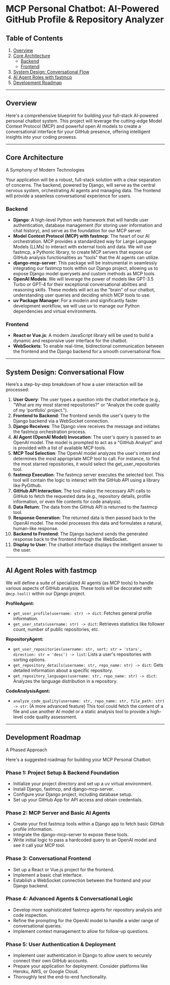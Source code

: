 # MCP Personal Chatbot: AI-Powered GitHub Profile & Repository Analyzer

## Table of Contents

1. [Overview](#overview)
2. [Core Architecture](#core-architecture)
   - [Backend](#backend)
   - [Frontend](#frontend)
3. [System Design: Conversational Flow](#system-design-conversational-flow)
4. [AI Agent Roles with fastmcp](#ai-agent-roles-with-fastmcp)
5. [Development Roadmap](#development-roadmap)

---

## Overview

Here's a comprehensive blueprint for building your full-stack AI-powered personal chatbot system. This project will leverage the cutting-edge Model Context Protocol (MCP) and powerful open AI models to create a conversational interface for your GitHub presence, offering intelligent insights into your coding prowess.

---

## Core Architecture

A Symphony of Modern Technologies

Your application will be a robust, full-stack solution with a clear separation of concerns. The backend, powered by Django, will serve as the central nervous system, orchestrating AI agents and managing data. The frontend will provide a seamless conversational experience for users.

### Backend

- **Django**: A high-level Python web framework that will handle user authentication, database management (for storing user information and chat history), and serve as the foundation for our MCP server.
- **Model Context Protocol (MCP) with fastmcp**: The heart of our AI orchestration. MCP provides a standardized way for Large Language Models (LLMs) to interact with external tools and data. We will use fastmcp, a Pythonic library, to create MCP servers that expose our GitHub analysis functionalities as "tools" that the AI agents can utilize.
- **django-mcp-server**: This package will be instrumental in seamlessly integrating our fastmcp tools within our Django project, allowing us to expose Django model querysets and custom methods as MCP tools.
- **OpenAI Models**: We will leverage the power of models like GPT-3.5 Turbo or GPT-4 for their exceptional conversational abilities and reasoning skills. These models will act as the "brain" of our chatbot, understanding user queries and deciding which MCP tools to use.
- **uv Package Manager**: For a modern and significantly faster development workflow, we will use uv to manage our Python dependencies and virtual environments.

### Frontend

- **React or Vue.js**: A modern JavaScript library will be used to build a dynamic and responsive user interface for the chatbot.
- **WebSockets**: To enable real-time, bidirectional communication between the frontend and the Django backend for a smooth conversational flow.

---

## System Design: Conversational Flow

Here’s a step-by-step breakdown of how a user interaction will be processed:

1. **User Query**: The user types a question into the chatbot interface (e.g., "What are my most starred repositories?" or "Analyze the code quality of my 'portfolio' project.").
2. **Frontend to Backend**: The frontend sends the user's query to the Django backend via a WebSocket connection.
3. **Django Receives**: The Django view receives the message and initiates the fastmcp orchestration process.
4. **AI Agent (OpenAI Model) Invocation**: The user's query is passed to an OpenAI model. The model is prompted to act as a "GitHub Analyst" and is provided with a list of available MCP tools.
5. **MCP Tool Selection**: The OpenAI model analyzes the user's intent and determines the most appropriate MCP tool to call. For instance, to find the most starred repositories, it would select the get_user_repositories tool.
6. **fastmcp Execution**: The fastmcp server executes the selected tool. This tool will contain the logic to interact with the GitHub API using a library like PyGithub.
7. **GitHub API Interaction**: The tool makes the necessary API calls to GitHub to fetch the requested data (e.g., repository details, profile information, or even file contents for code analysis).
8. **Data Return**: The data from the GitHub API is returned to the fastmcp tool.
9. **Response Generation**: The returned data is then passed back to the OpenAI model. The model processes this data and formulates a natural, human-like response.
10. **Backend to Frontend**: The Django backend sends the generated response back to the frontend through the WebSocket.
11. **Display to User**: The chatbot interface displays the intelligent answer to the user.

---

## AI Agent Roles with fastmcp

We will define a suite of specialized AI agents (as MCP tools) to handle various aspects of GitHub analysis. These tools will be decorated with `@mcp.tool()` within our Django project.

**ProfileAgent:**

- `get_user_profile(username: str) -> dict`: Fetches general profile information.
- `get_user_stats(username: str) -> dict`: Retrieves statistics like follower count, number of public repositories, etc.

**RepositoryAgent:**

- `get_user_repositories(username: str, sort: str = 'stars', direction: str = 'desc') -> list`: Lists a user's repositories with sorting options.
- `get_repository_details(username: str, repo_name: str) -> dict`: Gets detailed information about a specific repository.
- `get_repository_languages(username: str, repo_name: str) -> dict`: Analyzes the language distribution in a repository.

**CodeAnalysisAgent:**

- `analyze_code_quality(username: str, repo_name: str, file_path: str) -> str`: (A more advanced feature) This tool could fetch the content of a file and use another AI model or a static analysis tool to provide a high-level code quality assessment.

---

## Development Roadmap

A Phased Approach

Here's a suggested roadmap for building your MCP Personal Chatbot:

### Phase 1: Project Setup & Backend Foundation

- Initialize your project directory and set up a uv virtual environment.
- Install Django, fastmcp, and django-mcp-server.
- Configure your Django project, including database setup.
- Set up your GitHub App for API access and obtain credentials.

### Phase 2: MCP Server and Basic AI Agents

- Create your first fastmcp tools within a Django app to fetch basic GitHub profile information.
- Integrate the django-mcp-server to expose these tools.
- Write initial logic to pass a hardcoded query to an OpenAI model and see it call your MCP tool.

### Phase 3: Conversational Frontend

- Set up a React or Vue.js project for the frontend.
- Implement a basic chat interface.
- Establish a WebSocket connection between the frontend and your Django backend.

### Phase 4: Advanced Agents & Conversational Logic

- Develop more sophisticated fastmcp agents for repository analysis and code inspection.
- Refine the prompting for the OpenAI model to handle a wider range of conversational queries.
- Implement context management to allow for follow-up questions.

### Phase 5: User Authentication & Deployment

- Implement user authentication in Django to allow users to securely connect their own GitHub accounts.
- Prepare your application for deployment. Consider platforms like Heroku, AWS, or Google Cloud.
- Thoroughly test the end-to-end functionality.